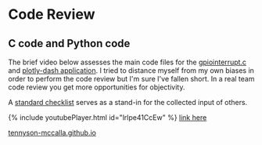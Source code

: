 # Code Review

## C code and Python code

The brief video below assesses the main code files for the [gpiointerrupt.c](https://tennyson-mccalla.github.io/gpiointerrupt_CC3220SF_LAUNCHXL_nortos_ccs/gpiointerrupt.c) and [plotly-dash application](https://tennyson-mccalla.github.io/Plotly_Dash_stuff/Untitled.ipynb). I tried to distance myself from my own biases in order to perform the code review but I'm sure I've fallen short. In a real team code review you get more opportunities for objectivity.

A [standard checklist](https://tennyson-mccalla.github.io/code_review.pdf) serves as a stand-in for the collected input of others.

{% include youtubePlayer.html id="lrlpe41CcEw" %}
[link here](https://youtu.be/lrlpe41CcEw)

[tennyson-mccalla.github.io](https://tennyson-mccalla.github.io)
